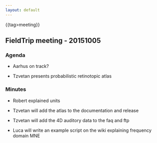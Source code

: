```yaml
---
layout: default
---
```


{{tag>meeting}}

## FieldTrip meeting - 20151005

### Agenda

*  Aarhus on track?

*  Tzvetan presents probabilistic retinotopic atlas

### Minutes

*  Robert explained units

*  Tzvetan will add the atlas to the documentation and release

*  Tzvetan will add the 4D auditory data to the faq and ftp

*  Luca will write an example script on the wiki explaining frequency domain MNE
